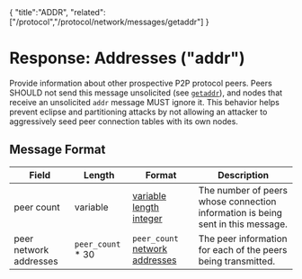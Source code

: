 <div class="cwikmeta">{
"title":"ADDR",
"related":["/protocol","/protocol/network/messages/getaddr"]
}</div>

# Response: Addresses ("addr")

Provide information about other prospective P2P protocol peers.  Peers SHOULD not send this message unsolicited (see [`getaddr`](/protocol/network/messages/getaddr)), and nodes that receive an unsolicited `addr` message MUST ignore it.  This behavior helps prevent eclipse and partitioning attacks by not allowing an attacker to aggressively seed peer connection tables with its own nodes.

## Message Format

| Field | Length | Format | Description |
|--|--|--|--|
| peer count | variable | [variable length integer](/protocol/formats/variable-length-integer) | The number of peers whose connection information is being sent in this message. |
| peer network addresses | `peer_count` * 30 | `peer_count` [network addresses](/protocol/formats/network-address) | The peer information for each of the peers being transmitted. |

